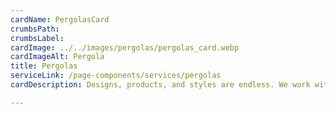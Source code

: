 ```yaml
---
cardName: PergolasCard
crumbsPath: 
crumbsLabel: 
cardImage: ../../images/pergolas/pergolas_card.webp
cardImageAlt: Pergola
title: Pergolas
serviceLink: /page-components/services/pergolas
cardDescription: Designs, products, and styles are endless. We work with you on your budget to design and build the best and safest Pergola system for a great value.

---
```

